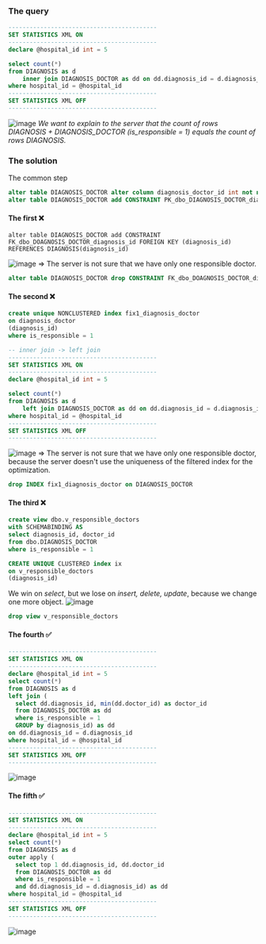 ### The query
```sql
------------------------------------------
SET STATISTICS XML ON
------------------------------------------
declare @hospital_id int = 5

select count(*)
from DIAGNOSIS as d
    inner join DIAGNOSIS_DOCTOR as dd on dd.diagnosis_id = d.diagnosis_id and dd.is_responsible = 1
where hospital_id = @hospital_id
------------------------------------------
SET STATISTICS XML OFF
------------------------------------------
```
![image](https://github.com/mechtal/plans/blob/master/DIAG_DIAG_DOCT.png?raw=true)
*We want to explain to the server that the count of rows DIAGNOSIS + DIAGNOSIS_DOCTOR (is_responsible = 1) equals the count of rows DIAGNOSIS.*

### The solution
The common step
```sql
alter table DIAGNOSIS_DOCTOR alter column diagnosis_doctor_id int not null
alter table DIAGNOSIS_DOCTOR add CONSTRAINT PK_dbo_DIAGNOSIS_DOCTOR_diagnosis_doctor_id PRIMARY KEY (diagnosis_doctor_id)
```
#### The first ❌
```
alter table DIAGNOSIS_DOCTOR add CONSTRAINT FK_dbo_DOAGNOSIS_DOCTOR_diagnosis_id FOREIGN KEY (diagnosis_id) REFERENCES DIAGNOSIS(diagnosis_id)
```
![image](https://github.com/mechtal/plans/blob/master/DIAG_DIAG_DOCT_res1.png?raw=true)
=> The server is not sure that we have only one responsible doctor.
```sql
alter table DIAGNOSIS_DOCTOR drop CONSTRAINT FK_dbo_DOAGNOSIS_DOCTOR_diagnosis_id
```
#### The second ❌
```sql
create unique NONCLUSTERED index fix1_diagnosis_doctor
on diagnosis_doctor
(diagnosis_id)
where is_responsible = 1

-- inner join -> left join
------------------------------------------
SET STATISTICS XML ON
------------------------------------------
declare @hospital_id int = 5

select count(*)
from DIAGNOSIS as d
    left join DIAGNOSIS_DOCTOR as dd on dd.diagnosis_id = d.diagnosis_id and dd.is_responsible = 1
where hospital_id = @hospital_id
------------------------------------------
SET STATISTICS XML OFF
------------------------------------------
```
![image](https://github.com/mechtal/plans/blob/master/DIAG_DIAG_DOCT_res2.png?raw=true)
=> The server is not sure that we have only one responsible doctor, because the server doesn't use the uniqueness of the 
filtered index for the optimization.
```sql
drop INDEX fix1_diagnosis_doctor on DIAGNOSIS_DOCTOR
```
#### The third ❌
```sql
create view dbo.v_responsible_doctors
with SCHEMABINDING AS
select diagnosis_id, doctor_id
from dbo.DIAGNOSIS_DOCTOR 
where is_responsible = 1

CREATE UNIQUE CLUSTERED index ix 
on v_responsible_doctors
(diagnosis_id)
```
We win on *select*, but we lose on *insert, delete, update*, because we change one more object.
![image](https://github.com/mechtal/plans/blob/master/DIAG_DIAG_DOCT_res3.png?raw=true)
```sql
drop view v_responsible_doctors
```
#### The fourth ✅
```sql
------------------------------------------
SET STATISTICS XML ON
------------------------------------------
declare @hospital_id int = 5
select count(*)
from DIAGNOSIS as d
left join (
  select dd.diagnosis_id, min(dd.doctor_id) as doctor_id 
  from DIAGNOSIS_DOCTOR as dd
  where is_responsible = 1
  GROUP by diagnosis_id) as dd
on dd.diagnosis_id = d.diagnosis_id
where hospital_id = @hospital_id
------------------------------------------
SET STATISTICS XML OFF
------------------------------------------
```
![image](https://github.com/mechtal/plans/blob/master/DIAG_DIAG_DOCT_res4.png?raw=true)
#### The fifth ✅
```sql
------------------------------------------
SET STATISTICS XML ON
------------------------------------------
declare @hospital_id int = 5
select count(*)
from DIAGNOSIS as d
outer apply (
  select top 1 dd.diagnosis_id, dd.doctor_id
  from DIAGNOSIS_DOCTOR as dd
  where is_responsible = 1
  and dd.diagnosis_id = d.diagnosis_id) as dd
where hospital_id = @hospital_id
------------------------------------------
SET STATISTICS XML OFF
------------------------------------------
```
![image](https://github.com/mechtal/plans/blob/master/DIAG_DIAG_DOCT_res5.png?raw=true)



